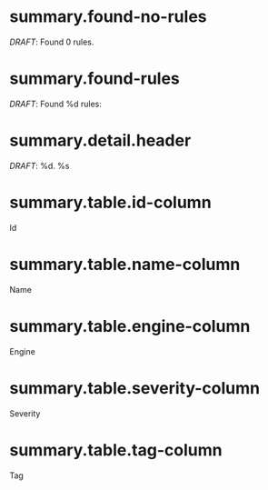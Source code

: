 # summary.found-no-rules

*DRAFT*: Found 0 rules.

# summary.found-rules

*DRAFT*: Found %d rules:

# summary.detail.header

*DRAFT*: %d. %s

# summary.table.id-column

Id

# summary.table.name-column

Name

# summary.table.engine-column

Engine

# summary.table.severity-column

Severity


# summary.table.tag-column

Tag
